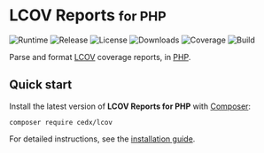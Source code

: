 # LCOV Reports <small>for PHP</small>
![Runtime](https://img.shields.io/packagist/php-v/cedx/lcov.svg) ![Release](https://img.shields.io/packagist/v/cedx/lcov.svg) ![License](https://img.shields.io/packagist/l/cedx/lcov.svg) ![Downloads](https://img.shields.io/packagist/dt/cedx/lcov.svg) ![Coverage](https://coveralls.io/repos/github/cedx/lcov.php/badge.svg) ![Build](https://github.com/cedx/lcov.php/workflows/build/badge.svg)

Parse and format [LCOV](http://ltp.sourceforge.net/coverage/lcov.php) coverage reports, in [PHP](https://www.php.net).

## Quick start
Install the latest version of **LCOV Reports for PHP** with [Composer](https://getcomposer.org):

```shell
composer require cedx/lcov
```

For detailed instructions, see the [installation guide](installation.md).
